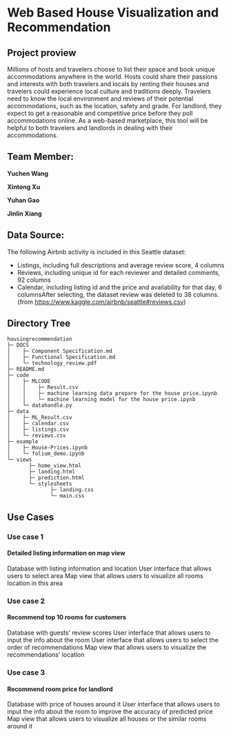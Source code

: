 # Web Based House Visualization and Recommendation

## Project proview

Millions of hosts and travelers choose to list their space and book unique accommodations anywhere in the world. Hosts could share their passions and interests with both travelers and locals by renting their houses and travelers could experience local culture and traditions deeply. Travelers need to know the local environment and reviews of their potential accommodations, such as the location, safety and grade. For landlord, they expect to get a reasonable and competitive price before they poll accommodations online. As a web-based marketplace, this tool will be helpful to both travelers and landlords in dealing with their accommodations.

## Team Member:

**Yuchen Wang**

**Xintong Xu**

**Yuhan Gao**

**Jinlin Xiang**

## Data Source:

The following Airbnb activity is included in this Seattle dataset:

- Listings, including full descriptions and average review score, 4 columns
- Reviews, including unique id for each reviewer and detailed comments, 92 columns
- Calendar, including listing id and the price and availability for that day, 6 columnsAfter selecting, the dataset review was deleted to 38 columns. (from https://www.kaggle.com/airbnb/seattle#reviews.csv)

## Directory Tree 

```
housingrecommendation
├─ DOCS
│    ├─ Component Specification.md
│    ├─ Functional Specification.md
│    └─ technology_review.pdf
├─ README.md
├─ code
│    ├─ MLCODE
│    │    ├─ Result.csv
│    │    ├─ machine learning data prepare for the house price.ipynb
│    │    └─ machine learning model for the house price.ipynb
│    └─ datahandle.py
├─ data
│    ├─ ML_Result.csv
│    ├─ calendar.csv
│    ├─ listings.csv
│    └─ reviews.csv
├─ example
│    ├─ House-Prices.ipynb
│    └─ folium_demo.ipynb
└─ views
       ├─ home_view.html
       ├─ landing.html
       ├─ prediction.html
       └─ stylesheets
              ├─ landing.css
              └─ main.css
```

## Use Cases

### Use case 1

#### Detailed listing information on map view

 Database with listing information and location
User interface that allows users to select area
Map view that allows users to visualize all rooms location in this area

### Use case 2

#### Recommend top 10 rooms for customers

Database with guests’ review scores
User interface that allows users to input the info about the room
User interface that allows users to select the order of recommendations
Map view that allows users to visualize the recommendations’ location

### Use case 3

#### Recommend room price for landlord

Database with price of houses around it
User interface that allows users to input the info about the room to
improve the accuracy of predicted price
Map view that allows users to visualize all houses or the similar rooms
around it
